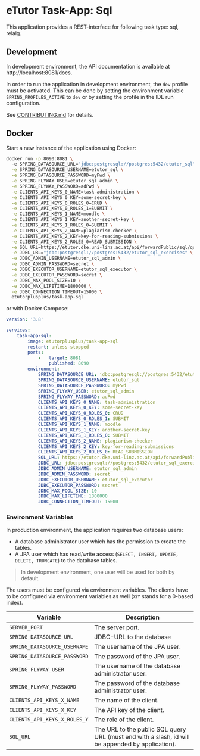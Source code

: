 # eTutor Task-App: Sql

This application provides a REST-interface for following task type: sql, relalg.

## Development

In development environment, the API documentation is available at http://localhost:8081/docs.

In order to run the application in development environment, the `dev` profile must be activated.
This can be done by setting the environment variable `SPRING_PROFILES_ACTIVE` to `dev` or by setting the profile in the IDE run configuration.

See [CONTRIBUTING.md](CONTRIBUTING.md) for details.

## Docker

Start a new instance of the application using Docker:

```bash
docker run -p 8090:8081 \ 
  -e SPRING_DATASOURCE_URL="jdbc:postgresql://postgres:5432/etutor_sql" \
  -e SPRING_DATASOURCE_USERNAME=etutor_sql \
  -e SPRING_DATASOURCE_PASSWORD=myPwd \
  -e SPRING_FLYWAY_USER=etutor_sql_admin \
  -e SPRING_FLYWAY_PASSWORD=adPwd \
  -e CLIENTS_API_KEYS_0_NAME=task-administration \
  -e CLIENTS_API_KEYS_0_KEY=some-secret-key \
  -e CLIENTS_API_KEYS_0_ROLES_0=CRUD \
  -e CLIENTS_API_KEYS_0_ROLES_1=SUBMIT \
  -e CLIENTS_API_KEYS_1_NAME=moodle \
  -e CLIENTS_API_KEYS_1_KEY=another-secret-key \
  -e CLIENTS_API_KEYS_1_ROLES_0=SUBMIT \
  -e CLIENTS_API_KEYS_2_NAME=plagiarism-checker \
  -e CLIENTS_API_KEYS_2_KEY=key-for-reading-submissions \
  -e CLIENTS_API_KEYS_2_ROLES_0=READ_SUBMISSION \
  -e SQL_URL=https://etutor.dke.uni-linz.ac.at/api/forwardPublic/sql/query/ \
  -e JDBC_URL="jdbc:postgresql://postgres:5432/etutor_sql_exercises" \
  -e JDBC_ADMIN_USERNAME=etutor_sql_admin \
  -e JDBC_ADMIN_PASSWORD=secret \
  -e JDBC_EXECUTOR_USERNAME=etutor_sql_executor \
  -e JDBC_EXECUTOR_PASSWORD=secret \
  -e JDBC_MAX_POOL_SIZE=10 \
  -e JDBC_MAX_LIFETIME=1800000 \
  -e JDBC_CONNECTION_TIMEOUT=15000 \
  etutorplusplus/task-app-sql
```

or with Docker Compose:

```yaml
version: '3.8'

services:
    task-app-sql:
        image: etutorplusplus/task-app-sql
        restart: unless-stopped
        ports:
            -   target: 8081
                published: 8090
        environment:
            SPRING_DATASOURCE_URL: jdbc:postgresql://postgres:5432/etutor_sql
            SPRING_DATASOURCE_USERNAME: etutor_sql
            SPRING_DATASOURCE_PASSWORD: myPwd
            SPRING_FLYWAY_USER: etutor_sql_admin
            SPRING_FLYWAY_PASSWORD: adPwd
            CLIENTS_API_KEYS_0_NAME: task-administration
            CLIENTS_API_KEYS_0_KEY: some-secret-key
            CLIENTS_API_KEYS_0_ROLES_0: CRUD
            CLIENTS_API_KEYS_0_ROLES_1: SUBMIT
            CLIENTS_API_KEYS_1_NAME: moodle
            CLIENTS_API_KEYS_1_KEY: another-secret-key
            CLIENTS_API_KEYS_1_ROLES_0: SUBMIT
            CLIENTS_API_KEYS_2_NAME: plagiarism-checker
            CLIENTS_API_KEYS_2_KEY: key-for-reading-submissions
            CLIENTS_API_KEYS_2_ROLES_0: READ_SUBMISSION
            SQL_URL: https://etutor.dke.uni-linz.ac.at/api/forwardPublic/sql/query/
            JDBC_URL: jdbc:postgresql://postgres:5432/etutor_sql_exercises
            JDBC_ADMIN_USERNAME: etutor_sql_admin
            JDBC_ADMIN_PASSWORD: secret
            JDBC_EXECUTOR_USERNAME: etutor_sql_executor
            JDBC_EXECUTOR_PASSWORD: secret
            JDBC_MAX_POOL_SIZE: 10
            JDBC_MAX_LIFETIME: 1800000
            JDBC_CONNECTION_TIMEOUT: 15000
```

### Environment Variables

In production environment, the application requires two database users:

* A database administrator user which has the permission to create the tables.
* A JPA user which has read/write access (`SELECT, INSERT, UPDATE, DELETE, TRUNCATE`) to the database tables.

> In development environment, one user will be used for both by default.

The users must be configured via environment variables. The clients have to be configured via environment variables as well (`X`/`Y` stands for a 0-based index).

| Variable                     | Description                                                                                      |
|------------------------------|--------------------------------------------------------------------------------------------------|
| `SERVER_PORT`                | The server port.                                                                                 |
| `SPRING_DATASOURCE_URL`      | JDBC-URL to the database                                                                         |
| `SPRING_DATASOURCE_USERNAME` | The username of the JPA user.                                                                    |
| `SPRING_DATASOURCE_PASSWORD` | The password of the JPA user.                                                                    |
| `SPRING_FLYWAY_USER`         | The username of the database administrator user.                                                 |
| `SPRING_FLYWAY_PASSWORD`     | The password of the database administrator user.                                                 |
| `CLIENTS_API_KEYS_X_NAME`    | The name of the client.                                                                          |
| `CLIENTS_API_KEYS_X_KEY`     | The API key of the client.                                                                       |
| `CLIENTS_API_KEYS_X_ROLES_Y` | The role of the client.                                                                          |
| `SQL_URL`                    | The URL to the public SQL query URL (must end with a slash, id will be appended by application). |
